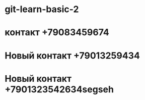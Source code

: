 # git-learn-basic-2
# контакт +79083459674
# Новый контакт +79013259434
# Новый контакт +7901323542634segseh
